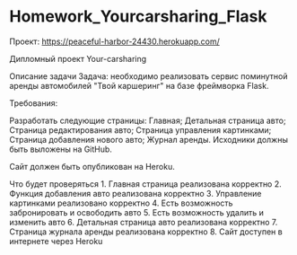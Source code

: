 # Homework_Yourcarsharing_Flask

Проект: https://peaceful-harbor-24430.herokuapp.com/

Дипломный проект Your-carsharing
 
Описание задачи
Задача: необходимо реализовать сервис поминутной аренды автомобилей "Твой каршеринг" на базе фреймворка Flask.

Требования:

Разработать следующие страницы:
Главная;
Детальная страница авто;
Страница редактирования авто;
Страница управления картинками;
Страница добавления нового авто;
Журнал аренды.
Исходники должны быть выложены на GitHub.

Сайт должен быть опубликован на Heroku.

Что будет проверяться
1.
Главная страница реализована корректно
2.
Функция добавления авто реализована корректно
3.
Управление картинками реализовано корректно
4.
Есть возможность забронировать и освободить авто
5.
Есть возможность удалить и изменить авто
6.
Детальная страница авто реализована корректно
7.
Страница журнала аренды реализована корректно
8.
Сайт доступен в интернете через Heroku
